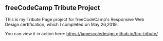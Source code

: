 ## freeCodeCamp Tribute Project

This is my Tribute Page project for freeCodeCamp's Responsive Web Design certification, which I completed on May 26,2019. 

You can view it in action here: https://jamescoledesign.github.io/fcc-tribute/